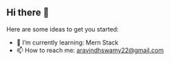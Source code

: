 ## Hi there 👋
Here are some ideas to get you started:
- 🌱 I’m currently learning: Mern Stack
- 📫 How to reach me: aravindhswamy22@gmail.com


